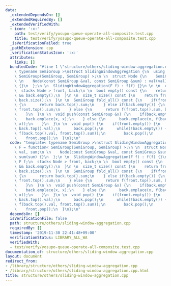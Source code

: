 ```yaml
---
data:
  _extendedDependsOn: []
  _extendedRequiredBy: []
  _extendedVerifiedWith:
  - icon: ':x:'
    path: test/verify/yosupo-queue-operate-all-composite.test.cpp
    title: test/verify/yosupo-queue-operate-all-composite.test.cpp
  _isVerificationFailed: true
  _pathExtension: cpp
  _verificationStatusIcon: ':x:'
  attributes:
    links: []
  bundledCode: "#line 1 \"structure/others/sliding-window-aggregation.cpp\"\ntemplate<\
    \ typename SemiGroup >\nstruct SlidingWindowAggregation {\n  using F = function<\
    \ SemiGroup(SemiGroup, SemiGroup) >;\n \n  struct Node {\n    SemiGroup val, sum;\n\
    \ \n    Node(const SemiGroup &val, const SemiGroup &sum) : val(val), sum(sum)\
    \ {}\n  };\n \n  SlidingWindowAggregation(F f) : f(f) {}\n \n \n  const F f;\n\
    \  stack< Node > front, back;\n \n  bool empty() const {\n    return front.empty()\
    \ && back.empty();\n  }\n \n  size_t size() const {\n    return front.size() +\
    \ back.size();\n  }\n \n  SemiGroup fold_all() const {\n    if(front.empty())\
    \ {\n      return back.top().sum;\n    } else if(back.empty()) {\n      return\
    \ front.top().sum;\n    } else {\n      return f(front.top().sum, back.top().sum);\n\
    \    }\n  }\n \n  void push(const SemiGroup &x) {\n    if(back.empty()) {\n  \
    \    back.emplace(x, x);\n    } else {\n      back.emplace(x, f(back.top().sum,\
    \ x));\n    }\n  }\n \n  void pop() {\n    if(front.empty()) {\n      front.emplace(back.top().val,\
    \ back.top().val);\n      back.pop();\n      while(!back.empty()) {\n        front.emplace(back.top().val,\
    \ f(back.top().val, front.top().sum));\n        back.pop();\n      }\n    }\n\
    \    front.pop();\n  }\n};\n"
  code: "template< typename SemiGroup >\nstruct SlidingWindowAggregation {\n  using\
    \ F = function< SemiGroup(SemiGroup, SemiGroup) >;\n \n  struct Node {\n    SemiGroup\
    \ val, sum;\n \n    Node(const SemiGroup &val, const SemiGroup &sum) : val(val),\
    \ sum(sum) {}\n  };\n \n  SlidingWindowAggregation(F f) : f(f) {}\n \n \n  const\
    \ F f;\n  stack< Node > front, back;\n \n  bool empty() const {\n    return front.empty()\
    \ && back.empty();\n  }\n \n  size_t size() const {\n    return front.size() +\
    \ back.size();\n  }\n \n  SemiGroup fold_all() const {\n    if(front.empty())\
    \ {\n      return back.top().sum;\n    } else if(back.empty()) {\n      return\
    \ front.top().sum;\n    } else {\n      return f(front.top().sum, back.top().sum);\n\
    \    }\n  }\n \n  void push(const SemiGroup &x) {\n    if(back.empty()) {\n  \
    \    back.emplace(x, x);\n    } else {\n      back.emplace(x, f(back.top().sum,\
    \ x));\n    }\n  }\n \n  void pop() {\n    if(front.empty()) {\n      front.emplace(back.top().val,\
    \ back.top().val);\n      back.pop();\n      while(!back.empty()) {\n        front.emplace(back.top().val,\
    \ f(back.top().val, front.top().sum));\n        back.pop();\n      }\n    }\n\
    \    front.pop();\n  }\n};\n"
  dependsOn: []
  isVerificationFile: false
  path: structure/others/sliding-window-aggregation.cpp
  requiredBy: []
  timestamp: '2019-11-30 22:41:48+09:00'
  verificationStatus: LIBRARY_ALL_WA
  verifiedWith:
  - test/verify/yosupo-queue-operate-all-composite.test.cpp
documentation_of: structure/others/sliding-window-aggregation.cpp
layout: document
redirect_from:
- /library/structure/others/sliding-window-aggregation.cpp
- /library/structure/others/sliding-window-aggregation.cpp.html
title: structure/others/sliding-window-aggregation.cpp
---
```

